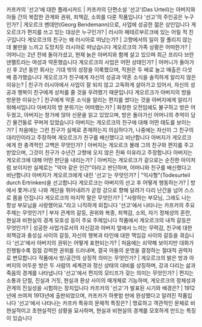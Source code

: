 카프카의 '선고'에 대한 플래시카드	| 카프카의 단편소설 '선고'(Das Urteil)는 아버지와 아들 간의 복잡한 관계와 권위, 죄책감, 소외를 다룬 작품입니다
'선고'의 주인공은 누구인가?	| 게오르크 벤데만(Georg Bendemann)으로, 사업에 성공한 젊은 상인입니다
게오르크가 편지를 쓰고 있는 대상은 누구인가?	| 러시아 페테르부르크에 있는 어릴 적 친구입니다
게오르크의 친구는 왜 러시아로 떠났는가?	| 고향에서의 일이 잘 풀리지 않는 데 불만을 느끼고 도망치듯 러시아로 떠났습니다
게오르크의 가족 상황은 어떠한가?	| 어머니는 2년 전에 돌아가셨고, 현재 늙은 아버지와 함께 살고 있으며 최근 프리다 브란덴펠트라는 여성과 약혼했습니다
게오르크의 사업은 어떤 상태인가?	| 어머니가 돌아가신 후 2년 동안 회사는 기대 밖의 성장을 이룩했으며, 직원은 두 배로 늘고 매출은 다섯 배 증가했습니다
게오르크가 친구에게 자신의 성공과 약혼 소식을 솔직하게 알리지 않은 이유는?	| 친구가 러시아에서 사업이 잘 되지 않고 고독하게 살아가고 있어서, 자신의 성공과 행복이 친구에게 상처를 줄 것을 우려했기 때문입니다
게오르크가 아버지의 방을 방문한 이유는?	| 친구에게 약혼 소식을 알리는 편지를 썼다는 것을 아버지에게 알리기 위해서입니다
아버지의 방 분위기는 어떠했는가?	| 화창한 오전임에도 불구하고 방은 어두웠고, 아버지는 창가에 앉아 신문을 읽고 있었으며, 방은 돌아가신 어머니의 추억이 담긴 물건들로 꾸며져 있었습니다
아버지는 게오르크의 친구에 대해 어떤 태도를 보이는가?	| 처음에는 그런 친구가 실제로 존재하는지 의심하다가, 나중에는 자신이 그 친구의 대리인이라고 주장하며 게오르크가 친구를 배신했다고 비난합니다
아버지가 게오르크에게 한 충격적인 고백은 무엇인가?	| 아버지는 게오르크 몰래 그의 친구와 편지를 주고받았으며, 그것이 친구가 수년간 고향에 오지 않은 진짜 이유라고 주장합니다
아버지는 게오르크에 대해 어떤 판단을 내리는가?	| 아버지는 게오르크가 겉으로는 순진한 아이처럼 보이지만 실제로는 "악마 같은 인간"이라고 판단하며, 어머니와 친구를 배신했다고 비난합니다
아버지가 게오르크에게 내린 '선고'는 무엇인가?	| "익사형"(Todesurteil durch Ertrinken)을 선고합니다
게오르크는 아버지의 선고 후 어떻게 행동하는가?	| 방에서 쫓겨나듯 나와 계단을 뛰어내려가 곧장 강으로 향해 달려가 다리 난간을 넘어 스스로 몸을 던집니다
게오르크의 마지막 말은 무엇인가?	| "사랑하는 부모님, 그래도 나는 항상 부모님을 사랑했어요."라고 나직하게 외칩니다
'선고'에서 나타나는 카프카의 주요 주제는 무엇인가?	| 부자 관계의 갈등, 권위와 복종, 죄책감, 소외, 자기 정체성의 혼란, 현실과 비현실의 경계 모호성 등이 주요 주제입니다
작품에서 게오르크의 내적 갈등은 무엇인가?	| 성공한 사업가로서의 자신감과 아버지 앞에서 느끼는 무력감, 친구에 대한 죄책감과 충성심 사이의 갈등, 자신의 행복과 타인에 대한 책임감 사이의 갈등을 겪습니다
'선고'에서 아버지의 권위는 어떻게 표현되는가?	| 처음에는 쇠약해 보이지만 대화가 진행될수록 점점 강력한 권위를 드러내며, 결국 아들의 운명을 결정하는 절대적 권력자로 변모합니다
작품에서 방/공간의 상징적 의미는 무엇인가?	| 게오르크의 밝은 방과 아버지의 어두운 방은 두 사람의 세계관과 정신 상태의 대비를 상징하며, 강과 다리는 삶과 죽음의 경계를 나타냅니다
'선고'에서 편지의 모티프가 갖는 의미는 무엇인가?	| 편지는 소통과 단절, 진실과 거짓, 현실과 환상 사이의 매개체로 기능하며, 게오르크의 정체성과 관계의 진실성을 시험하는 장치입니다
카프카의 '선고'가 발표된 시기와 배경은?	| 1912년에 쓰여져 1913년에 출판되었으며, 카프카가 하룻밤 만에 완성했다고 알려진 작품입니다
'선고'에서 나타나는 카프카 특유의 문체적 특징은?	| 명료하고 객관적인 문체로 비현실적이고 초현실적인 상황을 묘사하며, 현실과 비현실의 경계를 모호하게 만드는 특징이 있습니다
